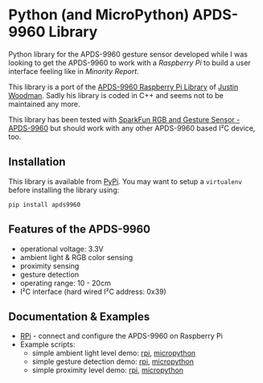 # Python (and MicroPython) APDS-9960 Library

Python library for the APDS-9960 gesture sensor developed while I was looking to get the APDS-9960 to work with a _Raspberry Pi_ to build a user interface feeling like in _Minority Report_.

This library is a port of the [APDS-9960 Raspberry Pi Library](https://bitbucket.org/justin_woodman/apds-9960-raspberry-pi-library) of [Justin Woodman](https://justinwoodman.wordpress.com/2014/11/15/using-the-apds-9960-rgb-proximity-and-gesture-sensor-with-the-raspberry-pi-2/). Sadly his library is coded in C++ and seems not to be maintained any more.

This library has been tested with [SparkFun RGB and Gesture Sensor - APDS-9960](https://www.sparkfun.com/products/12787) but should work with any other APDS-9960 based I²C device, too.

## Installation

This library is available from [PyPi](https://pypi.org/project/apds9960/). You may want to setup a `virtualenv` before installing the library using:

```
pip install apds9960
```


## Features of the APDS-9960
- operational voltage: 3.3V
- ambient light & RGB color sensing
- proximity sensing
- gesture detection
- operating range: 10 - 20cm
- I²C interface (hard wired I²C address: 0x39)

## Documentation & Examples
- [RPi](RPi.md) - connect and configure the APDS-9960 on Raspberry Pi
- Example scripts:
  - simple ambient light level demo: [rpi](rpi/test_ambient.py), [micropython](micropython/test_ambient.py)
  - simple gesture detection demo: [rpi](rpi/test_gesture.py), [micropython](micropython/test_gesture.py)
  - simple proximity level demo: [rpi](rpi/test_prox.py), [micropython](micropython/test_prox.py)
